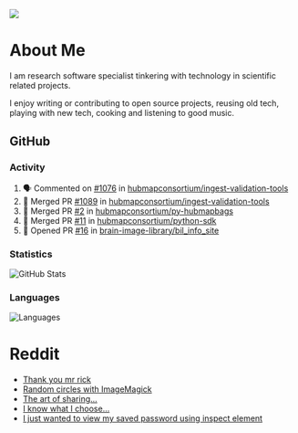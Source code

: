 ![](https://komarev.com/ghpvc/?username=icaoberg)

# About Me
I am research software specialist tinkering with technology in scientific related projects.

I enjoy writing or contributing to open source projects, reusing old tech, playing with new tech, cooking and listening to good music.

## GitHub
### Activity
<!--START_SECTION:activity-->
1. 🗣 Commented on [#1076](https://github.com/hubmapconsortium/ingest-validation-tools/issues/1076) in [hubmapconsortium/ingest-validation-tools](https://github.com/hubmapconsortium/ingest-validation-tools)
2. 🎉 Merged PR [#1089](https://github.com/hubmapconsortium/ingest-validation-tools/pull/1089) in [hubmapconsortium/ingest-validation-tools](https://github.com/hubmapconsortium/ingest-validation-tools)
3. 🎉 Merged PR [#2](https://github.com/hubmapconsortium/py-hubmapbags/pull/2) in [hubmapconsortium/py-hubmapbags](https://github.com/hubmapconsortium/py-hubmapbags)
4. 🎉 Merged PR [#11](https://github.com/hubmapconsortium/python-sdk/pull/11) in [hubmapconsortium/python-sdk](https://github.com/hubmapconsortium/python-sdk)
5. 💪 Opened PR [#16](https://github.com/brain-image-library/bil_info_site/pull/16) in [brain-image-library/bil_info_site](https://github.com/brain-image-library/bil_info_site)
<!--END_SECTION:activity-->

### Statistics
![GitHub Stats](https://github-readme-stats.vercel.app/api?username=icaoberg&count_private=true&show_icons=true)

### Languages
![Languages](https://github-readme-stats.vercel.app/api/top-langs/?username=icaoberg&show_icons=true&langs_count=10&hide=HTML,CSS,M)

# Reddit
<!-- BLOG-POST-LIST:START -->
- [Thank you mr rick](https://www.reddit.com/r/u_icaoberg/comments/pvvwci/thank_you_mr_rick/)
- [Random circles with ImageMagick](https://www.reddit.com/r/u_icaoberg/comments/p04t90/random_circles_with_imagemagick/)
- [The art of sharing...](https://www.reddit.com/r/u_icaoberg/comments/oyp9pc/the_art_of_sharing/)
- [I know what I choose…](https://www.reddit.com/r/u_icaoberg/comments/oyoolb/i_know_what_i_choose/)
- [I just wanted to view my saved password using inspect element](https://www.reddit.com/r/u_icaoberg/comments/oyol4r/i_just_wanted_to_view_my_saved_password_using/)
<!-- BLOG-POST-LIST:END -->
